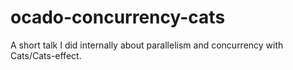 # ocado-concurrency-cats

A short talk I did internally about parallelism and concurrency with Cats/Cats-effect.
